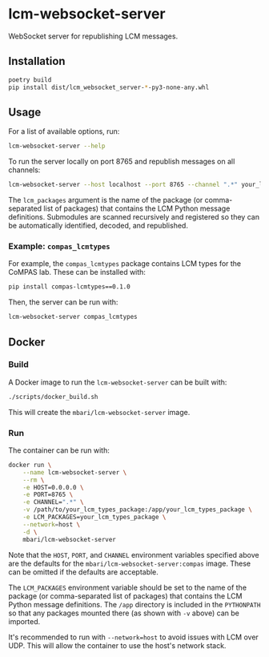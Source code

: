 # lcm-websocket-server

WebSocket server for republishing LCM messages.

## Installation

```bash
poetry build
pip install dist/lcm_websocket_server-*-py3-none-any.whl
```

## Usage

For a list of available options, run:
```bash
lcm-websocket-server --help
```

To run the server locally on port 8765 and republish messages on all channels:
```bash
lcm-websocket-server --host localhost --port 8765 --channel ".*" your_lcm_types_package
```

The `lcm_packages` argument is the name of the package (or comma-separated list of packages) that contains the LCM Python message definitions. Submodules are scanned recursively and registered so they can be automatically identified, decoded, and republished. 

### Example: `compas_lcmtypes`

For example, the `compas_lcmtypes` package contains LCM types for the CoMPAS lab. These can be installed with:
```bash
pip install compas-lcmtypes==0.1.0
```

Then, the server can be run with:
```bash
lcm-websocket-server compas_lcmtypes
```

## Docker

### Build

A Docker image to run the `lcm-websocket-server` can be built with:

```bash
./scripts/docker_build.sh
```

This will create the `mbari/lcm-websocket-server` image.

### Run

The container can be run with:

```bash
docker run \
    --name lcm-websocket-server \
    --rm \
    -e HOST=0.0.0.0 \
    -e PORT=8765 \
    -e CHANNEL=".*" \
    -v /path/to/your_lcm_types_package:/app/your_lcm_types_package \
    -e LCM_PACKAGES=your_lcm_types_package \
    --network=host \
    -d \
    mbari/lcm-websocket-server
```

Note that the `HOST`, `PORT`, and `CHANNEL` environment variables specified above are the defaults for the `mbari/lcm-websocket-server:compas` image. These can be omitted if the defaults are acceptable.

The `LCM_PACKAGES` environment variable should be set to the name of the package (or comma-separated list of packages) that contains the LCM Python message definitions. The `/app` directory is included in the `PYTHONPATH` so that any packages mounted there (as shown with `-v` above) can be imported.

It's recommended to run with `--network=host` to avoid issues with LCM over UDP. This will allow the container to use the host's network stack.
